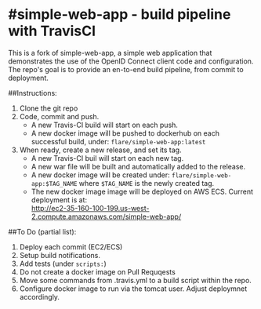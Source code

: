 #simple-web-app - build pipeline with TravisCI
===============================
This is a fork of simple-web-app, a simple web application that demonstrates the use of the OpenID Connect client code and configuration.  
The repo's goal is to provide an en-to-end build pipeline, from commit to deployment.  

##Instructions:  
1. Clone the git repo  
1. Code, commit and push.  
    * A new Travis-CI build will start on each push.  
    * A new docker image will be pushed to dockerhub on each successful build, under: `flare/simple-web-app:latest`  
1. When ready, create a new release, and set its tag.  
    * A new Travis-CI buil will start on each new tag.  
    * A new war file will be built and automatically added to the release.  
    * A new docker image will be created under: `flare/simple-web-app:$TAG_NAME` where `$TAG_NAME` is the newly created tag.  
    * The new docker image image will be deployed on AWS ECS. Current deployment is at:  
http://ec2-35-160-100-199.us-west-2.compute.amazonaws.com/simple-web-app/  
  
  
##To Do (partial list):
1. Deploy each commit (EC2/ECS)
1. Setup build notifications.
1. Add tests (under `scripts:`)
1. Do not create a docker image on Pull Requqests
1. Move some commands from .travis.yml to a build script within the repo.
1. Configure docker image to run via the tomcat user. Adjust deploymnet accordingly.
